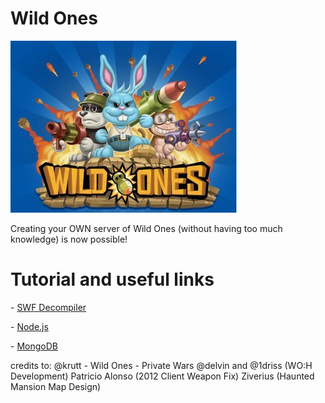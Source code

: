 # Wild Ones

![alt text](Wild_Ones_Playdom.jpg)


Creating your OWN server of Wild Ones (without having too much knowledge) is now possible!


# Tutorial and useful links
<p>- <a href="https://github.com/jindrapetrik/jpexs-decompiler">SWF Decompiler</a></p>
<p>- <a href="http://nodejs.org/">Node.js</a></p>
<p>- <a href="https://www.mongodb.com/download-center?jmp=nav#community">MongoDB</a></p>

credits to:
@krutt - Wild Ones - Private Wars
@delvin and @1driss (WO:H Development)
Patricio Alonso (2012 Client Weapon Fix)
Ziverius (Haunted Mansion Map Design)

